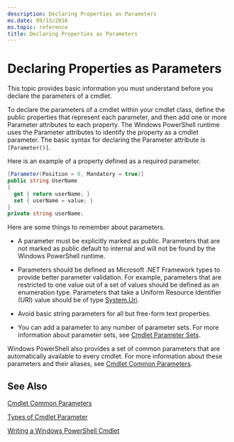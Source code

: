 ```yaml
---
description: Declaring Properties as Parameters
ms.date: 09/13/2016
ms.topic: reference
title: Declaring Properties as Parameters
---
```

# Declaring Properties as Parameters

This topic provides basic information you must understand before you declare the parameters of a cmdlet.

To declare the parameters of a cmdlet within your cmdlet class, define the public properties that represent each parameter, and then add one or more Parameter attributes to each property. The Windows PowerShell runtime uses the Parameter attributes to identify the property as a cmdlet parameter. The basic syntax for declaring the Parameter attribute is `[Parameter()]`.

Here is an example of a property defined as a required parameter.

```csharp
[Parameter(Position = 0, Mandatory = true)]
public string UserName
{
  get { return userName; }
  set { userName = value; }
}
private string userName;
```

Here are some things to remember about parameters.

- A parameter must be explicitly marked as public. Parameters that are not marked as public default to internal and will not be found by the Windows PowerShell runtime.

- Parameters should be defined as Microsoft .NET Framework types to provide better parameter validation. For example, parameters that are restricted to one value out of a set of values should be defined as an enumeration type. Parameters that take a Uniform Resource Identifier (URI) value should be of type [System.Uri](/dotnet/api/System.Uri).

- Avoid basic string parameters for all but free-form text properties.

- You can add a parameter to any number of parameter sets. For more information about parameter sets, see [Cmdlet Parameter Sets](./cmdlet-parameter-sets.md).

Windows PowerShell also provides a set of common parameters that are automatically available to every cmdlet. For more information about these parameters and their aliases, see [Cmdlet Common Parameters](./common-parameter-names.md).

## See Also

[Cmdlet Common Parameters](./common-parameter-names.md)

[Types of Cmdlet Parameter](./types-of-cmdlet-parameters.md)

[Writing a Windows PowerShell Cmdlet](./writing-a-windows-powershell-cmdlet.md)
